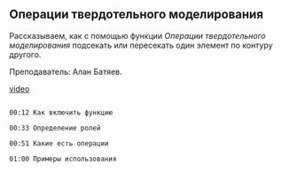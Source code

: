 ## Операции твердотельного моделирования

Рассказываем, как с помощью функции *Операции твердотельного моделирования* подсекать или пересекать один элемент по контуру другого.

Преподаватель: Алан Батяев. 

[video](https://player.softculture.cc/embed/online/ARC/ARC_59.21.12_L3-4_Solid_Modeling)

```chapters

00:12 Как включить функцию

00:33 Определение ролей 

00:51 Какие есть операции

01:00 Примеры использования

```